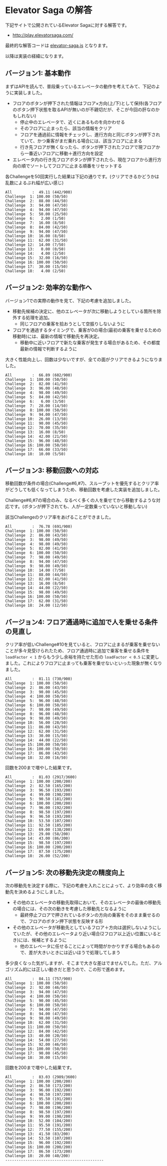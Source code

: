 # Elevator Saga の解答

下記サイトで公開されているElevator Sagaに対する解答です。

* http://play.elevatorsaga.com/

最終的な解答コードは [elevator-saga.js](./elevator-saga.js) となります。

以降は実装の経緯になります。

## バージョン1: 基本動作

まずはAPIを読んで、普段乗っているエレベータの動作を考えてみて、下記のように実装しました。

* フロアのボタンが押下された情報はフロア×方向(上/下)として保持(各フロアのボタン押下状態を取るAPIが無いのが不親切だが、そこが今回の肝なのかもしれない)
    * 停止中のエレベータで、近くにあるものを向かわせる
    * そのフロアに止まったら、該当の情報をクリア
    * フロアを通過前に情報をチェックし、進行方向と同じボタンが押下されていて、かつ乗客がまだ乗れる場合には、該当フロアに止まる
    * 行き先フロアが無くなったら、ボタンが押下されたフロアで現フロアから一番近いフロアに移動＋進行方向を設定
* エレベータ内の行き先フロアボタンが押下されたら、現在フロアから進行方向の順でソートしてフロアに止まる順番をリセットする

各Challengeを50回実行した結果は下記の通りです。(クリアできるかどうかは乱数によるぶれ幅が広い感じ)

```
All         :  49.11 (442/900)
Challenge  1: 100.00 (50/50)
Challenge  2:  88.00 (44/50)
Challenge  3:  94.00 (47/50)
Challenge  4:  94.00 (47/50)
Challenge  5:  50.00 (25/50)
Challenge  6:   2.00 (1/50)
Challenge  7:  16.00 (8/50)
Challenge  8:  84.00 (42/50)
Challenge  9:  94.00 (47/50)
Challenge 10:  16.00 (8/50)
Challenge 11:  62.00 (31/50)
Challenge 12:  14.00 (7/50)
Challenge 13:   0.00 (0/50)
Challenge 14:   4.00 (2/50)
Challenge 15:  32.00 (16/50)
Challenge 16: 100.00 (50/50)
Challenge 17:  30.00 (15/50)
Challenge 18:   4.00 (2/50)
```

## バージョン2: 効率的な動作へ

バージョン1での実際の動作を見て、下記の考慮を追加しました。

* 移動先候補の決定に、他のエレベータが次に移動しようとしている箇所を除外する処理を追加。
    * 同じフロアの乗客を拾おうとして空振りしないように
* フロアを通過するタイミングで、乗客が0の場合(最初の乗客を乗せるための移動時)には、最新の情報で移動先を再決定。
    * 移動中に近いフロアで新たな乗客が発生する場合があるため、その都度最新の情報で判断するように

大きく性能向上し、回数は少ないですが、全ての面がクリアできるようになりました。

```
All         :  66.89 (602/900)
Challenge  1: 100.00 (50/50)
Challenge  2:  82.00 (41/50)
Challenge  3:  96.00 (48/50)
Challenge  4:  98.00 (49/50)
Challenge  5:  84.00 (42/50)
Challenge  6:   6.00 (3/50)
Challenge  7:  28.00 (14/50)
Challenge  8: 100.00 (50/50)
Challenge  9:  94.00 (47/50)
Challenge 10:  26.00 (13/50)
Challenge 11:  90.00 (45/50)
Challenge 12:  70.00 (35/50)
Challenge 13:  16.00 (8/50)
Challenge 14:  42.00 (21/50)
Challenge 15:  96.00 (48/50)
Challenge 16: 100.00 (50/50)
Challenge 17:  66.00 (33/50)
Challenge 18:  10.00 (5/50)
```

## バージョン3: 移動回数への対応

移動回数が条件の場合(Challenge#6,#7)、スループットを優先するとクリア率がどうしても低くなってしまうため、移動回数を考慮した実装を追加しました。

Challenge#6,#7の場合のみ、なるべく多くの人を乗せてから移動するような対応です。(ボタンが押下されても、人が一定数乗っていないと移動しない)

該当Challengeのクリア率をあげることができました。

```
All         :  76.78 (691/900)
Challenge  1: 100.00 (50/50)
Challenge  2:  86.00 (43/50)
Challenge  3:  98.00 (49/50)
Challenge  4:  98.00 (49/50)
Challenge  5:  82.00 (41/50)
Challenge  6: 100.00 (50/50)
Challenge  7:  98.00 (49/50)
Challenge  8:  94.00 (47/50)
Challenge  9:  98.00 (49/50)
Challenge 10:  14.00 (7/50)
Challenge 11:  88.00 (44/50)
Challenge 12:  82.00 (41/50)
Challenge 13:  16.00 (8/50)
Challenge 14:  44.00 (22/50)
Challenge 15:  98.00 (49/50)
Challenge 16: 100.00 (50/50)
Challenge 17:  62.00 (31/50)
Challenge 18:  24.00 (12/50)
```

## バージョン4: フロア通過時に追加で人を乗せる条件の見直し

クリア率が低いChallenge#10を見ていると、フロアに止まるが乗客を乗せないことが多々見受けられたため、フロア通過時に追加で乗客を乗せる条件を `loadFactor < 1` からもう少し余裕を持たせた形の `loadFactor < 0.5` に変更しました。これによりフロアに止まっても乗客を乗せないといった現象が無くなりました。

```
All         :  81.11 (730/900)
Challenge  1: 100.00 (50/50)
Challenge  2:  86.00 (43/50)
Challenge  3:  90.00 (45/50)
Challenge  4: 100.00 (50/50)
Challenge  5:  96.00 (48/50)
Challenge  6: 100.00 (50/50)
Challenge  7:  98.00 (49/50)
Challenge  8:  96.00 (48/50)
Challenge  9:  98.00 (49/50)
Challenge 10:  56.00 (28/50)
Challenge 11:  86.00 (43/50)
Challenge 12:  62.00 (31/50)
Challenge 13:  30.00 (15/50)
Challenge 14:  44.00 (22/50)
Challenge 15: 100.00 (50/50)
Challenge 16: 100.00 (50/50)
Challenge 17:  86.00 (43/50)
Challenge 18:  32.00 (16/50)
```

回数を200まで増やした結果です。
```
All         :  81.03 (2917/3600)
Challenge  1: 100.00 (200/200)
Challenge  2:  82.50 (165/200)
Challenge  3:  96.50 (193/200)
Challenge  4:  99.00 (198/200)
Challenge  5:  90.50 (181/200)
Challenge  6: 100.00 (200/200)
Challenge  7:  96.00 (192/200)
Challenge  8:  98.50 (197/200)
Challenge  9:  96.50 (193/200)
Challenge 10:  53.50 (107/200)
Challenge 11:  92.50 (185/200)
Challenge 12:  69.00 (138/200)
Challenge 13:  29.00 (58/200)
Challenge 14:  43.00 (86/200)
Challenge 15:  98.50 (197/200)
Challenge 16: 100.00 (200/200)
Challenge 17:  87.50 (175/200)
Challenge 18:  26.00 (52/200)
```

## バージョン5: 次の移動先決定の精度向上

次の移動先を決定する際に、下記の考慮を入れことによって、より効率の良く移動先を決めるようにしました。

* その他のエレベータの移動先取得において、そのエレベータの最後の移動先の場合には、その次の動きを考慮した移動先となるように
    * 最終停止フロアで押されているボタンの方向の乗客をそのまま乗せるので、フロアのボタン押下状態を反映する形
* その他のエレベータが移動先としているフロア＋方向は選択しないようにしていたが、その他のエレベータより近い場合(2フロア以上近い位置にいるとき)には、候補とするように
    * 他のエレベータに任せることによって時間がかかりすぎる場合もあるので、差が大きいときには近いほうで処理してしまう

多少良くなった気がしますが、そこまで大きな差はでませんでした。ただ、アルゴリズム的には正しい動きだと思うので、この形で進めます。

```
All         :  84.11 (757/900)
Challenge  1: 100.00 (50/50)
Challenge  2:  92.00 (46/50)
Challenge  3:  94.00 (47/50)
Challenge  4: 100.00 (50/50)
Challenge  5:  90.00 (45/50)
Challenge  6: 100.00 (50/50)
Challenge  7:  94.00 (47/50)
Challenge  8:  94.00 (47/50)
Challenge  9:  98.00 (49/50)
Challenge 10:  62.00 (31/50)
Challenge 11: 100.00 (50/50)
Challenge 12:  84.00 (42/50)
Challenge 13:  40.00 (20/50)
Challenge 14:  54.00 (27/50)
Challenge 15:  92.00 (46/50)
Challenge 16: 100.00 (50/50)
Challenge 17:  90.00 (45/50)
Challenge 18:  30.00 (15/50)
```

回数を200まで増やした結果です。
```
All         :  83.03 (2989/3600)
Challenge  1: 100.00 (200/200)
Challenge  2:  86.50 (173/200)
Challenge  3:  96.00 (192/200)
Challenge  4:  98.50 (197/200)
Challenge  5:  95.50 (191/200)
Challenge  6: 100.00 (200/200)
Challenge  7:  98.00 (196/200)
Challenge  8:  98.50 (197/200)
Challenge  9:  99.00 (198/200)
Challenge 10:  52.00 (104/200)
Challenge 11:  95.50 (191/200)
Challenge 12:  77.50 (155/200)
Challenge 13:  41.50 (83/200)
Challenge 14:  53.50 (107/200)
Challenge 15:  96.00 (192/200)
Challenge 16: 100.00 (200/200)
Challenge 17:  86.50 (173/200)
Challenge 18:  20.00 (40/200)
--------------------------------------------
```
